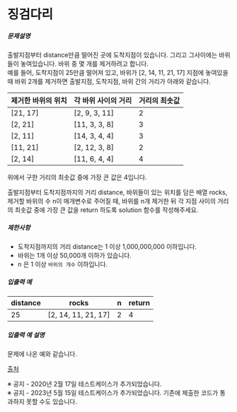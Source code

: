 징검다리
====

##### 문제설명

출발지점부터 distance만큼 떨어진 곳에 도착지점이 있습니다. 그리고 그사이에는 바위들이 놓여있습니다. 바위 중 몇 개를 제거하려고 합니다.  
예를 들어, 도착지점이 25만큼 떨어져 있고, 바위가 [2, 14, 11, 21, 17] 지점에 놓여있을 때 바위 2개를 제거하면 출발지점, 도착지점, 바위 간의 거리가 아래와 같습니다.

| 제거한 바위의 위치 | 각 바위 사이의 거리 | 거리의 최솟값 |
| --- | --- | --- |
| [21, 17] | [2, 9, 3, 11] | 2 |
| [2, 21] | [11, 3, 3, 8] | 3 |
| [2, 11] | [14, 3, 4, 4] | 3 |
| [11, 21] | [2, 12, 3, 8] | 2 |
| [2, 14] | [11, 6, 4, 4] | 4 |

위에서 구한 거리의 최솟값 중에 가장 큰 값은 4입니다.

출발지점부터 도착지점까지의 거리 distance, 바위들이 있는 위치를 담은 배열 rocks, 제거할 바위의 수 n이 매개변수로 주어질 때, 바위를 n개 제거한 뒤 각 지점 사이의 거리의 최솟값 중에 가장 큰 값을 return 하도록 solution 함수를 작성해주세요.

##### 제한사항

*   도착지점까지의 거리 distance는 1 이상 1,000,000,000 이하입니다.
*   바위는 1개 이상 50,000개 이하가 있습니다.
*   n 은 1 이상 `바위의 개수` 이하입니다.

##### 입출력 예

| distance | rocks | n | return |
| --- | --- | --- | --- |
| 25 | [2, 14, 11, 21, 17] | 2 | 4 |

##### 입출력 예 설명

문제에 나온 예와 같습니다.

[출처](http://contest.usaco.org/DEC06.htm)

※ 공지 - 2020년 2월 17일 테스트케이스가 추가되었습니다.  
※ 공지 - 2023년 5월 15일 테스트케이스가 추가되었습니다. 기존에 제출한 코드가 통과하지 못할 수도 있습니다.